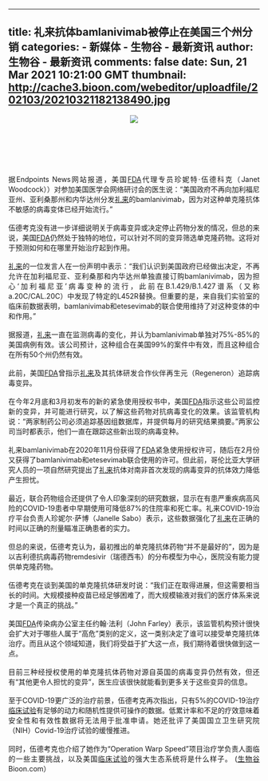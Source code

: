 
---
title: 礼来抗体bamlanivimab被停止在美国三个州分销
categories: 
    - 新媒体
    - 生物谷 - 最新资讯
author: 生物谷 - 最新资讯
comments: false
date: Sun, 21 Mar 2021 10:21:00 GMT
thumbnail: http://cache3.bioon.com/webeditor/uploadfile/202103/20210321182138490.jpg
---

<div>   
<div style="text-align: center;"><img src="http://cache3.bioon.com/webeditor/uploadfile/202103/20210321182138490.jpg" referrerpolicy="no-referrer"><br></div><div style="text-align: justify;"><br></div><div style="text-align: justify;"><br></div><div style="text-align: justify;"><br></div><div style="text-align: justify;"><br></div><div style="text-align: justify;"><br></div><div style="text-align: justify;"><br></div><div style="text-align: justify;"><div style="text-align: justify;">据Endpoints News网站报道，美国<a class="channel_keylink" href="http://news.bioon.com/fda/" target="_blank">FDA</a>代理专员珍妮特·伍德科克（Janet Woodcock））对参加美国医学会网络研讨会的医生说：“美国政府不再向加利福尼亚州、亚利桑那州和内华达州分发<a class="channel_keylink" href="http://news.bioon.com/tags/%E7%A4%BC%E6%9D%A5/">礼来</a>的bamlanivimab，因为对这种单克隆抗体不敏感的病毒变体已经开始流行。”</div><div style="text-align: justify;"><br></div><div style="text-align: justify;">伍德考克没有进一步详细说明关于病毒变异或决定停止药物分发的情况，但总的来说，美国<a class="channel_keylink" href="http://news.bioon.com/fda/" target="_blank">FDA</a>仍然处于独特的地位，可以针对不同的变异筛选单克隆药物。这将对于预测如何和在哪里开始治疗起到作用。</div><div style="text-align: justify;"><br></div><div style="text-align: justify;"><a class="channel_keylink" href="http://news.bioon.com/tags/%E7%A4%BC%E6%9D%A5/">礼来</a>的一位发言人在一份声明中表示：“我们认识到美国政府已经做出决定，不再允许在加利福尼亚、亚利桑那和内华达州单独直接订购bamlanivimab，因为担心‘加利福尼亚’病毒变种的流行，此前在B.1.429/B.1.427谱系（又称a.20C/CAL.20C）中发现了特定的L452R替换。但重要的是，来自我们实验室的临床前数据表明，bamlanivimab和etesevimab的联合使用维持了对这种变体的中和作用。”</div><div style="text-align: justify;"><br></div><div style="text-align: justify;">据报道，<a class="channel_keylink" href="http://news.bioon.com/tags/%E7%A4%BC%E6%9D%A5/">礼来</a>一直在监测病毒的变化，并认为bamlanivimab单独对75%-85%的美国病例有效。该公司预计，这种组合在美国99%的案件中有效，而且这种组合在所有50个州仍然有效。</div><div style="text-align: justify;"><br></div><div style="text-align: justify;">此前，美国<a class="channel_keylink" href="http://news.bioon.com/fda/" target="_blank">FDA</a>曾指示<a class="channel_keylink" href="http://news.bioon.com/tags/%E7%A4%BC%E6%9D%A5/">礼来</a>及其抗体研发合作伙伴再生元（Regeneron）追踪病毒变异。</div><div style="text-align: justify;"><br></div><div style="text-align: justify;">在今年2月底和3月初发布的新的紧急使用授权书中，美国<a class="channel_keylink" href="http://news.bioon.com/fda/" target="_blank">FDA</a>指示这些公司监控新的变异，并可能进行研究，以了解这些药物对抗病毒变化的效果。该监管机构说：“两家制药公司必须追踪基因组数据库，并提供每月的研究结果摘要。”两家公司当时都表示，他们一直在跟踪这些新出现的病毒变种。</div><div style="text-align: justify;"><br></div><div style="text-align: justify;">礼来bamlanivimab在2020年11月份获得了<a class="channel_keylink" href="http://news.bioon.com/fda/" target="_blank">FDA</a>紧急使用授权许可，随后在2月份又获得了bamlanivimab和etesevimab联合使用的许可。但此前，哥伦比亚大学研究人员的一项自然研究提出了<a class="channel_keylink" href="http://news.bioon.com/tags/%E7%A4%BC%E6%9D%A5/">礼来</a>抗体对南非首次发现的病毒变异的抗体效力降低产生担忧。</div><div style="text-align: justify;"><br></div><div style="text-align: justify;">最近，联合药物组合还提供了令人印象深刻的研究数据，显示在有患严重疾病高风险的COVID-19患者中早期使用可降低87%的住院率和死亡率。礼来COVID-19治疗平台负责人珍妮尔·萨博（Janelle Sabo）表示，这些数据强化了<a class="channel_keylink" href="http://news.bioon.com/tags/%E7%A4%BC%E6%9D%A5/">礼来</a>在正确的时间以正确的剂量瞄准正确患者的实力。</div><div style="text-align: justify;"><br></div><div style="text-align: justify;">但总的来说，伍德考克认为，最初推出的单克隆抗体药物“并不是最好的”，因为是以吉利德抗病毒药物remdesivir（瑞德西韦）的分布模型为中心，医院没有能力提供单克隆药物。</div><div style="text-align: justify;"><br></div><div style="text-align: justify;">伍德考克在谈到美国的单克隆抗体研发时说：“我们正在取得进展，但这需要相当长的时间。大规模接种疫苗已经足够困难了，而大规模输液对我们的医疗体系来说才是一个真正的挑战。”</div><div style="text-align: justify;"><br></div><div style="text-align: justify;">美国<a class="channel_keylink" href="http://news.bioon.com/fda/" target="_blank">FDA</a>传染病办公室主任约翰·法利（John Farley）表示，该监管机构预计很快会扩大对于哪些人属于“高危”类别的定义，这一类别决定了谁可以接受单克隆抗体治疗。而且从这个领域知道，我们将受益于扩大这一点，我们期待着很快做到这一点。</div><div style="text-align: justify;"><br></div><div style="text-align: justify;">目前三种经授权使用的单克隆抗体药物对源自英国的病毒变异仍然有效，但还有“其他更令人担忧的变异”，医生应该很快就能看到更多关于这些变异的信息。</div><div style="text-align: justify;"><br></div><div style="text-align: justify;">至于COVID-19更广泛的治疗前景，伍德考克再次指出，只有5%的COVID-19治疗<a class="channel_keylink" href="http://xy.bioon.com/course_video/lin-chuang-shi-yan-de-feng-xian-jian-kong239833.html">临床试验</a>有足够的动力和随机性提供可操作的数据。低累计率和不足的疗效意味着安全性和有效性数据将无法用于批准申请。她还批评了美国国立卫生研究院（NIH）Covid-19治疗试验的缓慢推进。</div><div style="text-align: justify;"><br></div><div style="text-align: justify;">同时，伍德考克也介绍了她作为“Operation Warp Speed”项目治疗学负责人面临的一些主要挑战，以及美国<a class="channel_keylink" href="http://xy.bioon.com/course_video/lin-chuang-shi-yan-de-feng-xian-jian-kong239833.html">临床试验</a>的强大生态系统将是什么样子。 (<a class="channel_keylink" href="http://news.bioon.com/" target="_blank">生物谷</a>Bioon.com）</div></div>
  
</div>
            